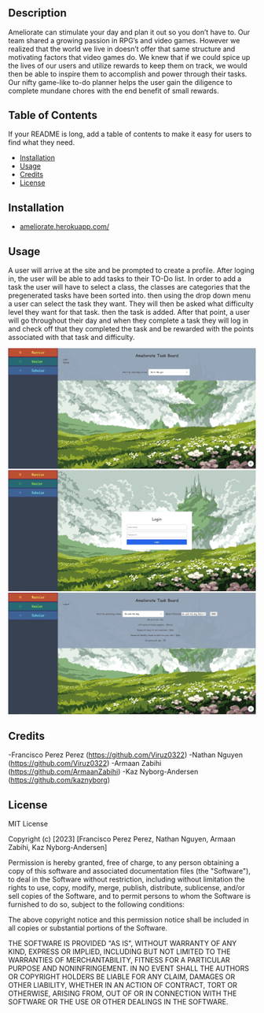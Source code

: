 # <Ameliorate>

## Description

Ameliorate can stimulate your day and plan it out so you don’t have to.  Our team shared a growing passion in RPG’s and video games. However we realized that the world we live in doesn’t offer that same structure and motivating factors that video games do. We knew that if we could spice up the lives of our users and utilize rewards to keep them on track, we would then be able to inspire them to accomplish and power through their tasks.  Our nifty game-like to-do planner helps the user gain the diligence to complete mundane chores with the end benefit of small rewards.

## Table of Contents 

If your README is long, add a table of contents to make it easy for users to find what they need.

- [Installation](#installation)
- [Usage](#usage)
- [Credits](#credits)
- [License](#license)

## Installation

- [ameliorate.herokuapp.com/](https://ameliorate.herokuapp.com/)

## Usage

A user will arrive at the site and be prompted to create a profile. After loging in, the user will be able to add tasks to their TO-Do list. In order to add a task the user will have to select a class, the classes are categories that the pregenerated tasks have been sorted into. then using the drop down menu a user can select the task they want. They will then be asked what difficulty level they want for that task. then the task is added. After that point, a user will go throughout their day and when they complete a task they will log in and check off that they completed the task and be rewarded with the points associated with that task and difficulty. 

![Home Page](./client\src/assets/home.png)
![Login Screen](./client/src/assets/login.png)
![Task List](./client/src/assets/task.png)

## Credits

-Francisco Perez Perez (https://github.com/Viruz0322)
-Nathan Nguyen (https://github.com/Viruz0322)
-Armaan Zabihi (https://github.com/ArmaanZabihi)
-Kaz Nyborg-Andersen (https://github.com/kaznyborg)

## License

MIT License

Copyright (c) [2023] [Francisco Perez Perez, Nathan Nguyen, Armaan Zabihi, Kaz Nyborg-Andersen]

Permission is hereby granted, free of charge, to any person obtaining a copy
of this software and associated documentation files (the "Software"), to deal
in the Software without restriction, including without limitation the rights
to use, copy, modify, merge, publish, distribute, sublicense, and/or sell
copies of the Software, and to permit persons to whom the Software is
furnished to do so, subject to the following conditions:

The above copyright notice and this permission notice shall be included in all
copies or substantial portions of the Software.

THE SOFTWARE IS PROVIDED "AS IS", WITHOUT WARRANTY OF ANY KIND, EXPRESS OR
IMPLIED, INCLUDING BUT NOT LIMITED TO THE WARRANTIES OF MERCHANTABILITY,
FITNESS FOR A PARTICULAR PURPOSE AND NONINFRINGEMENT. IN NO EVENT SHALL THE
AUTHORS OR COPYRIGHT HOLDERS BE LIABLE FOR ANY CLAIM, DAMAGES OR OTHER
LIABILITY, WHETHER IN AN ACTION OF CONTRACT, TORT OR OTHERWISE, ARISING FROM,
OUT OF OR IN CONNECTION WITH THE SOFTWARE OR THE USE OR OTHER DEALINGS IN THE
SOFTWARE.
